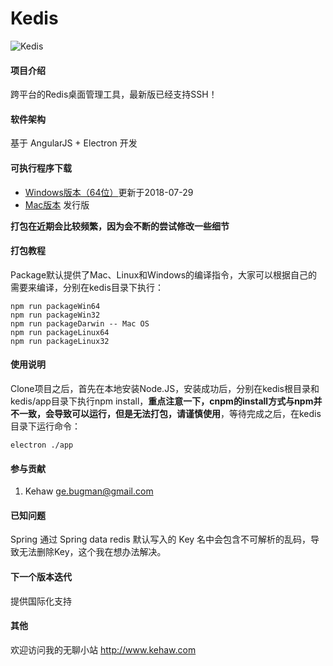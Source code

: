 # Kedis

![Kedis](https://images.gitee.com/uploads/images/2018/0730/162630_d407f030_115307.png "屏幕快照 2018-07-30 下午4.22.32.png")

#### 项目介绍
跨平台的Redis桌面管理工具，最新版已经支持SSH！

#### 软件架构
基于 AngularJS + Electron 开发

#### 可执行程序下载
- [Windows版本（64位）](https://pan.baidu.com/s/167L82TaRKsOtHAzjaSA6iQ)更新于2018-07-29
- [Mac版本](https://gitee.com/kehaw9818/Kedis/releases) 发行版

**打包在近期会比较频繁，因为会不断的尝试修改一些细节**

#### 打包教程

Package默认提供了Mac、Linux和Windows的编译指令，大家可以根据自己的需要来编译，分别在kedis目录下执行：  
```
npm run packageWin64
npm run packageWin32
npm run packageDarwin -- Mac OS
npm run packageLinux64
npm run packageLinux32
```

#### 使用说明

Clone项目之后，首先在本地安装Node.JS，安装成功后，分别在kedis根目录和kedis/app目录下执行npm install，**重点注意一下，cnpm的install方式与npm并不一致，会导致可以运行，但是无法打包，请谨慎使用**，等待完成之后，在kedis目录下运行命令：  
```
electron ./app
```

#### 参与贡献

1. Kehaw ge.bugman@gmail.com

#### 已知问题

Spring 通过 Spring data redis 默认写入的 Key 名中会包含不可解析的乱码，导致无法删除Key，这个我在想办法解决。

#### 下一个版本迭代

提供国际化支持

#### 其他

欢迎访问我的无聊小站 http://www.kehaw.com